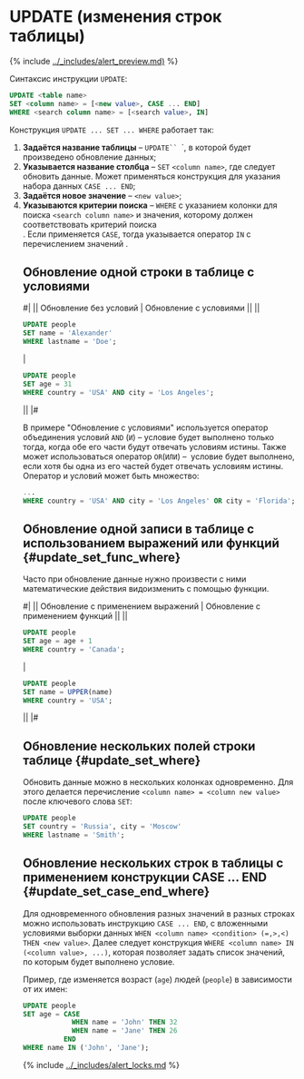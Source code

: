 # UPDATE (изменения строк таблицы)

{% include [../_includes/alert_preview.md)](../_includes/alert_preview.md) %}

Синтаксис инструкции `UPDATE`:

```sql
UPDATE <table name>
SET <column name> = [<new value>, CASE ... END]
WHERE <search column name> = [<search value>, IN]
```

Конструкция `UPDATE ... SET ... WHERE` работает так:

1. **Задаётся название таблицы** – `UPDATE`` `<table name>`, в которой будет произведено обновление данных;
2. **Указывается название столбца** –  `SET` `<column name>`, где следует обновить данные. Может применяться конструкция для указания набора данных `CASE ... END`;
3. **Задаётся новое значение** – `<new value>`;
4. **Указываются критерии поиска** –  `WHERE` с указанием колонки для поиска `<search column name>` и значения, которому должен соответствовать критерий поиска <search value>. Если применяется `CASE`, тогда указывается оператор `IN` с перечислением значений <column name>.

## Обновление одной строки в таблице с условиями

#|
|| Обновление без условий | Обновление с условиями ||
||

```sql
UPDATE people
SET name = 'Alexander'
WHERE lastname = 'Doe';
```

|

```sql
UPDATE people
SET age = 31
WHERE country = 'USA' AND city = 'Los Angeles';
```

||
|#

В примере "Обновление с условиями" используется оператор объединения условий `AND` (`И`) – условие будет выполнено только тогда, когда обе его части будут отвечать условиям истины. Также может использоваться оператор `OR`(`ИЛИ`) –  условие будет выполнено, если хотя бы одна из его частей будет отвечать условиям истины. Оператор и условий может быть множество:

```sql
...
WHERE country = 'USA' AND city = 'Los Angeles' OR city = 'Florida';
```

## Обновление одной записи в таблице с использованием выражений или функций {#update_set_func_where}

Часто при обновление данные нужно произвести с ними математические действия видоизменить с помощью функции.

#|
|| Обновление с применением выражений | Обновление с применением функций ||
||

```sql
UPDATE people
SET age = age + 1
WHERE country = 'Canada';
```

|

```sql
UPDATE people
SET name = UPPER(name)
WHERE country = 'USA';
```

||
|#


## Обновление нескольких полей строки таблице {#update_set_where}

Обновить данные можно в нескольких колонках одновременно. Для этого делается перечисление `<column name> = <column new value>` после ключевого слова `SET`:

```sql
UPDATE people
SET country = 'Russia', city = 'Moscow'
WHERE lastname = 'Smith';
```

## Обновление нескольких строк в таблицы с применением конструкции CASE ... END {#update_set_case_end_where}

Для одновременного обновления разных значений в разных строках можно использовать инструкцию `CASE ... END`, с вложенными условиями выборки данных `WHEN <column name> <condition> (=,>,<) THEN <new value>`. Далее следует конструкция `WHERE <column name> IN (<column value>, ...)`, которая позволяет задать список значений, по которым будет выполнено условие.

Пример, где изменяется возраст (`age`) людей (`people`) в зависимости от их имен:

```sql
UPDATE people
SET age = CASE
            WHEN name = 'John' THEN 32
            WHEN name = 'Jane' THEN 26
          END
WHERE name IN ('John', 'Jane');
```

{% include [../_includes/alert_locks.md](../_includes/alert_locks.md) %}